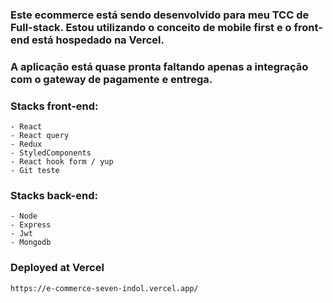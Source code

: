 ### Este ecommerce está sendo desenvolvido para meu TCC de Full-stack. Estou utilizando o conceito de mobile first e o front-end está hospedado na Vercel. 

### A aplicação está quase pronta faltando apenas a integração com o gateway de pagamente e entrega.

### Stacks front-end:
    - React
    - React query
    - Redux
    - StyledComponents
    - React hook form / yup
    - Git teste

### Stacks back-end:
    - Node
    - Express
    - Jwt
    - Mongodb

### Deployed at Vercel
    https://e-commerce-seven-indol.vercel.app/
